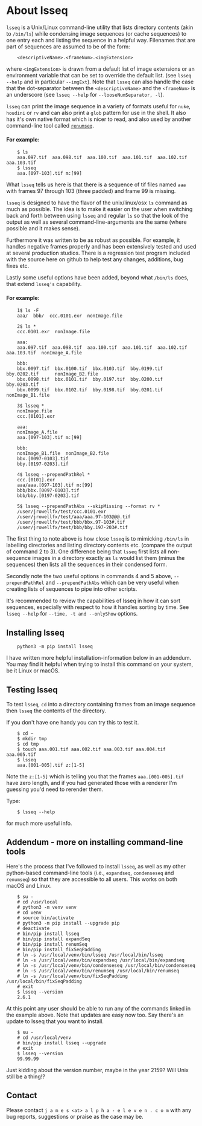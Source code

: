 # About lsseq

`lsseq` is a Unix/Linux command-line utility that
lists directory contents (akin to `/bin/ls`) while condensing image
sequences (or cache sequences) to one entry each and listing the sequence in
a helpful way. Filenames that are part of sequences are assumed to be of
the form:
```
    <descriptiveName>.<frameNum>.<imgExtension>
```
where `<imgExtension>` is drawn from a default list of image extensions or an
environment variable that can be set to override the default list. (see
`lsseq --help` and in particular `--imgExt`).
Note that `lsseq` can also handle the case that the dot-separator
between the `<descriptiveName>` and the `<frameNum>` is an underscore
(see `lsseq --help` for `--looseNumSeparator, -l`).

`lsseq` can print the image sequence in a variety of formats useful for `nuke`,
`houdini` or `rv` and can also print a `glob` pattern for use in the shell. It also
has it's own native format which is nicer to read, and also used by another command-line
tool called [`renumseq`](https://github.com/jrowellfx/renumSeq).

#### For example:
```
    $ ls
    aaa.097.tif  aaa.098.tif  aaa.100.tif  aaa.101.tif  aaa.102.tif  aaa.103.tif
    $ lsseq
    aaa.[097-103].tif m:[99]
```
What `lsseq` tells us here is that there is a sequence of tif files named
`aaa` with frames 97 through 103 (three padded) and frame 99 is missing.

`lsseq` is designed to have the flavor of the unix/linux/osx `ls`
command as much as possible. The idea is to make it easier on the user when
switching back and forth between using `lsseq` and regular `ls` so that the
look of the output as well as several command-line-arguments are the same
(where possible and it makes sense).

Furthermore it was written to be as robust as possible. For example, it
handles negative frames properly and has been extensively tested and used at
several production studios. There is a regression test program included with
the source here on github to help test any changes, additions, bug fixes
etc.

Lastly some useful options have been added, beyond what `/bin/ls` does, that
extend `lsseq's` capability.

#### For example:
```
    1$ ls -F
    aaa/  bbb/  ccc.0101.exr  nonImage.file

    2$ ls *
    ccc.0101.exr  nonImage.file

    aaa:
    aaa.097.tif  aaa.098.tif  aaa.100.tif  aaa.101.tif  aaa.102.tif  aaa.103.tif  nonImage_A.file

    bbb:
    bbx.0097.tif  bbx.0100.tif  bbx.0103.tif  bby.0199.tif  bby.0202.tif      nonImage_B2.file
    bbx.0098.tif  bbx.0101.tif  bby.0197.tif  bby.0200.tif  bby.0203.tif
    bbx.0099.tif  bbx.0102.tif  bby.0198.tif  bby.0201.tif  nonImage_B1.file

    3$ lsseq *
    nonImage.file
    ccc.[0101].exr

    aaa:
    nonImage_A.file
    aaa.[097-103].tif m:[99]

    bbb:
    nonImage_B1.file  nonImage_B2.file
    bbx.[0097-0103].tif
    bby.[0197-0203].tif

    4$ lsseq --prependPathRel *
    ccc.[0101].exr
    aaa/aaa.[097-103].tif m:[99]
    bbb/bbx.[0097-0103].tif
    bbb/bby.[0197-0203].tif

    5$ lsseq --prependPathAbs --skipMissing --format rv *
    /user/jrowellfx/test/ccc.0101.exr
    /user/jrowellfx/test/aaa/aaa.97-103@@@.tif
    /user/jrowellfx/test/bbb/bbx.97-103#.tif
    /user/jrowellfx/test/bbb/bby.197-203#.tif
```
The first thing to note above is how close `lsseq` is to mimicking `/bin/ls` in
labelling directories and listing directory contents etc. (compare the
output of command 2 to 3). One difference being that `lsseq` first lists all
non-sequence images in a directory exactly as `ls` would list them (minus the
sequences) then lists all the sequences in their condensed form.

Secondly note the two useful options in commands 4 and 5 above,
`--prependPathRel` and `--prependPathAbs` which can be very useful when creating
lists of sequences to pipe into other scripts.

It's recommended to review the capabilities of lsseq in how it can sort
sequences, especially with respect to how it handles sorting by time. See
`lsseq --help` for `--time, -t and --onlyShow` options.

## Installing lsseq

```
    python3 -m pip install lsseq
```

I have written more helpful installation-information below in an addendum.
You may find it helpful when
trying to install this command on your system, be it Linux or macOS.

## Testing lsseq

To test `lsseq`, `cd` into a directory containing frames from an image
sequence then `lsseq` the contents of the directory.

If you don't have one handy you can try this to test it.
```
    $ cd ~
    $ mkdir tmp
    $ cd tmp
    $ touch aaa.001.tif aaa.002.tif aaa.003.tif aaa.004.tif aaa.005.tif
    $ lsseq
    aaa.[001-005].tif z:[1-5]
```
Note the `z:[1-5]` which is telling you that the frames `aaa.[001-005].tif`
have zero length, and if you had generated those with a renderer I'm
guessing you'd need to rerender them.

Type:
```
    $ lsseq --help
```
for much more useful info.

## Addendum - more on installing command-line tools

Here's the process that I've followed to install `lsseq`, as well as my other
python-based command-line
tools (i.e., `expandseq`, `condenseseq` and `renumseq`)
so that they are accessible to all users. This works on both macOS and Linux.

```
    $ su -
    # cd /usr/local
    # python3 -m venv venv
    # cd venv
    # source bin/activate
    # python3 -m pip install --upgrade pip
    # deactivate
    # bin/pip install lsseq
    # bin/pip install expandSeq
    # bin/pip install renumSeq
    # bin/pip install fixSeqPadding
    # ln -s /usr/local/venv/bin/lsseq /usr/local/bin/lsseq
    # ln -s /usr/local/venv/bin/expandseq /usr/local/bin/expandseq
    # ln -s /usr/local/venv/bin/condenseseq /usr/local/bin/condenseseq
    # ln -s /usr/local/venv/bin/renumseq /usr/local/bin/renumseq
    # ln -s /usr/local/venv/bin/fixSeqPadding /usr/local/bin/fixSeqPadding
    # exit
    $ lsseq --version
    2.6.1
```
At this point any user should be able to run any of the commands linked in the example above.
Note that updates are easy now too. Say there's an update to lsseq that you want to install.

```
    $ su -
    # cd /usr/local/venv
    # bin/pip install lsseq --upgrade
    # exit
    $ lsseq --version
    99.99.99
```

Just kidding about the version number, maybe in the year 2159? Will Unix still be a thing!?

## Contact

Please contact `j a m e s <at> a l p h a - e l e v e n . c o m` with any bug
reports, suggestions or praise as the case may be.
